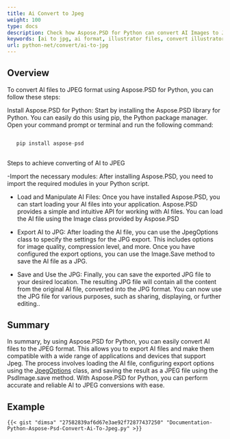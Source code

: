 ```yaml
---
title: Ai Convert to Jpeg
weight: 100
type: docs
description: Check how Aspose.PSD for Python can convert AI Images to JPEG
keywords: [ai to jpg, ai format, illustrator files, convert illustrator, psd api, python, code sample]
url: python-net/convert/ai-to-jpg
---
```


## **Overview**
To convert AI files to JPEG format using Aspose.PSD for Python, you can follow these steps:

Install Aspose.PSD for Python: Start by installing the Aspose.PSD library for Python. You can easily do this using pip, the Python package manager. Open your command prompt or terminal and run the following command:

```python

   pip install aspose-psd
  
```

Steps to achieve converting of AI to JPEG

-Import the necessary modules: After installing Aspose.PSD, you need to import the required modules in your Python script. 
- Load and Manipulate AI Files: Once you have installed Aspose.PSD, you can start loading your AI files into your application. Aspose.PSD provides a simple and intuitive API for working with AI files. You can load the AI file using the Image class provided by Aspose.PSD

- Export AI to JPG: After loading the AI file, you can use the JpegOptions class to specify the settings for the JPG export. This includes options for image quality, compression level, and more. Once you have configured the export options, you can use the Image.Save method to save the AI file as a JPG.

- Save and Use the JPG: Finally, you can save the exported JPG file to your desired location. The resulting JPG file will contain all the content from the original AI file, converted into the JPG format. You can now use the JPG file for various purposes, such as sharing, displaying, or further editing..

## **Summary**
In summary, by using Aspose.PSD for Python, you can easily convert AI files to the JPEG format. This allows you to export AI files and make them compatible with a wide range of applications and devices that support Jpeg. The process involves loading the AI file, configuring export options using the [JpegOptions](https://reference.aspose.com/psd/python-net/aspose.psd.imageoptions/jpegoptions/) class, and saving the result as a JPEG file using the PsdImage.save method. With Aspose.PSD for Python, you can perform accurate and reliable AI to JPEG conversions with ease.

## **Example**
	{{< gist "dimsa" "27582839af6d67e3ae92f72877437250" "Documentation-Python-Aspose-Psd-Convert-Ai-To-Jpeg.py" >}}